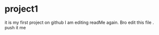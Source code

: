 # project1
it is my first project on github
I am editing readMe again.
Bro edit this file .
push it me
